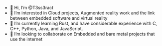 - 👋 Hi, I’m @T3ss3ract
- 👀 I’m interested in Cloud projects, Augmented reality work and the link between embedded software and virtual reality
- 🌱 I’m currently learning Rust, and have considerable experience with C, C++, Python, Java, and JavaScript.
- 💞️ I’m looking to collaborate on Embedded and bare metal projects that use the internet

<!---
T3ss3ract/T3ss3ract is a ✨ special ✨ repository because its `README.md` (this file) appears on your GitHub profile.
You can click the Preview link to take a look at your changes.
--->
